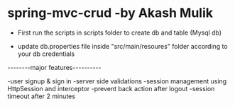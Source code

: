 # spring-mvc-crud -by Akash Mulik

- First run the scripts in scripts folder to create db and table (Mysql db)

- update db.properties file inside "src/main/resoures" folder according to your db credentials


--------major features----------

-user signup & sign in 
-server side validations 
-session management using HttpSession and interceptor 
-prevent back action after logout 
-session timeout after 2 minutes 
